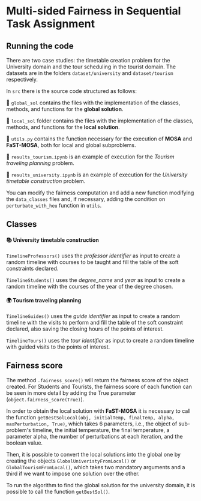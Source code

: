 # Multi-sided Fairness in Sequential Task Assignment

## Running the code

There are two case studies: the timetable creation problem for the University domain and the tour scheduling in the tourist domain. The datasets are in the folders `dataset/university` and `dataset/tourism` respectively.

In `src` there is the source code structured as follows:

📂 `global_sol`  contains the files with the implementation of the classes, methods, and functions for the **global solution**.

📂 `local_sol` folder contains the files with the implementation of the classes, methods, and functions for the **local solution**.

📄 `utils.py` contains the function necessary for the execution of **MOSA** and **FaST-MOSA**, both for local and global subproblems.

📄 `results_tourism.ipynb` is an example of execution for the *Tourism traveling planning* problem.

📄 `results_university.ipynb` is an example of execution for the *University timetable construction* problem.

You can modify the fairness computation and add a new function modifying the `data_classes` files and, if necessary, adding the condition on `perturbate_with_heu` function in `utils`.

## Classes

#### 📚   University timetable construction

`TimelineProfessors()` uses the *professor identifier* as input to create a random timeline with courses to be taught and fill the table of the soft constraints declared.

`TimelineStudents()` uses the *degree_name* and *year* as input to create a random timeline with the courses of the year of the degree chosen.

#### 🌍   Tourism traveling planning

`TimelineGuides()` uses the *guide identifier* as input to create a random timeline with the visits to perform and fill the table of the soft constraint declared, also saving the closing hours of the points of interest.

`TimelineTours()` uses the *tour identifier* as input to create a random timeline with guided visits to the points of interest.

## Fairness score

The method `.fairness_score()` will return the fairness score of the object created. For Students and Tourists, the fairness score of each function can be seen in more detail by adding the True parameter (`object.fairness_score(True)`).

In order to obtain the local solution with **FaST-MOSA** it is necessary to call the function `getBestSolLocal(obj, initialTemp, finalTemp, alpha, maxPerturbation, True)`, which takes 6 parameters, i.e., the object of sub-problem's timeline, the initial temperature, the final temperature, a parameter alpha, the number of perturbations at each iteration, and the boolean value.

Then, it is possible to convert the local solutions into the global one by creating the objects `GlobalUniveristyFromLocal()` or `GlobalTourismFromLocal()`, which takes two mandatory arguments and a third if we want to impose one solution over the other. 

To run the algorithm to find the global solution for the university domain, it is possible to call the function `getBestSol()`.
